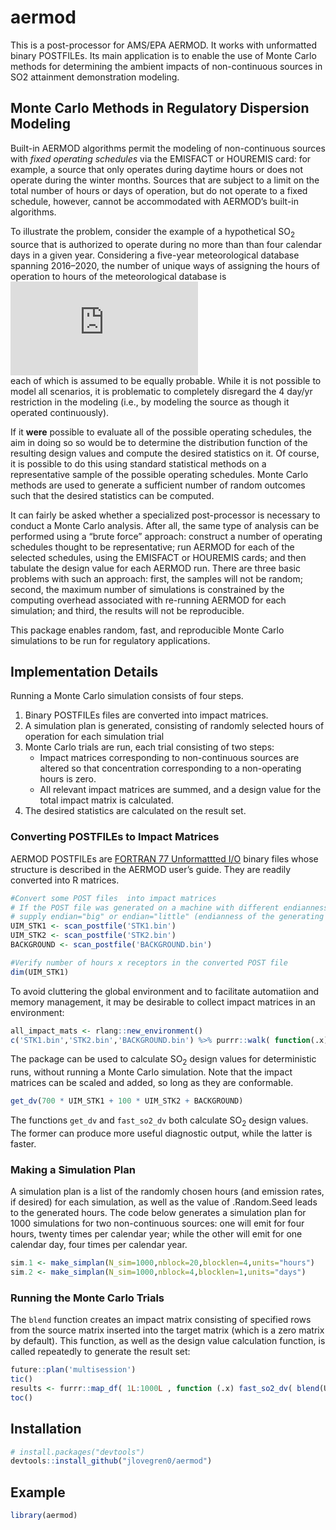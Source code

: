 
<!-- README.md is generated from README.Rmd. Please edit that file -->

# aermod

<!-- badges: start -->

<!-- badges: end -->

This is a post-processor for AMS/EPA AERMOD. It works with unformatted
binary POSTFILEs. Its main application is to enable the use of Monte
Carlo methods for determining the ambient impacts of non-continuous
sources in SO2 attainment demonstration modeling.

## Monte Carlo Methods in Regulatory Dispersion Modeling

Built-in AERMOD algorithms permit the modeling of non-continuous sources
with *fixed operating schedules* via the EMISFACT or HOUREMIS card: for
example, a source that only operates during daytime hours or does not
operate during the winter months. Sources that are subject to a limit on
the total number of hours or days of operation, but do not operate to a
fixed schedule, however, cannot be accommodated with AERMOD’s built-in
algorithms.

To illustrate the problem, consider the example of a hypothetical
SO<sub>2</sub> source that is authorized to operate during no more than
than four calendar days in a given year. Considering a five-year
meteorological database spanning 2016–2020, the number of unique ways of
assigning the hours of operation to hours of the meteorological database
is   
![{366\\choose 4}^2{365\\choose 4}^3
= 208226519296227450624822934282939747178381312](https://latex.codecogs.com/png.latex?%7B366%5Cchoose%204%7D%5E2%7B365%5Cchoose%204%7D%5E3%20%3D%20208226519296227450624822934282939747178381312
"{366\\choose 4}^2{365\\choose 4}^3 = 208226519296227450624822934282939747178381312")  
each of which is assumed to be equally probable. While it is not
possible to model all scenarios, it is problematic to completely
disregard the 4 day/yr restriction in the modeling (i.e., by modeling
the source as though it operated continuously).

If it **were** possible to evaluate all of the possible operating
schedules, the aim in doing so so would be to determine the distribution
function of the resulting design values and compute the desired
statistics on it. Of course, it is possible to do this using standard
statistical methods on a representative sample of the possible operating
schedules. Monte Carlo methods are used to generate a sufficient number
of random outcomes such that the desired statistics can be computed.

It can fairly be asked whether a specialized post-processor is necessary
to conduct a Monte Carlo analysis. After all, the same type of analysis
can be performed using a “brute force” approach: construct a number of
operating schedules thought to be representative; run AERMOD for each of
the selected schedules, using the EMISFACT or HOUREMIS cards; and then
tabulate the design value for each AERMOD run. There are three basic
problems with such an approach: first, the samples will not be random;
second, the maximum number of simulations is constrained by the
computing overhead associated with re-running AERMOD for each
simulation; and third, the results will not be reproducible.

This package enables random, fast, and reproducible Monte Carlo
simulations to be run for regulatory applications.

## Implementation Details

Running a Monte Carlo simulation consists of four steps.

1.  Binary POSTFILEs files are converted into impact matrices.
2.  A simulation plan is generated, consisting of randomly selected
    hours of operation for each simulation trial
3.  Monte Carlo trials are run, each trial consisting of two steps:
      - Impact matrices corresponding to non-continuous sources are
        altered so that concentration corresponding to a non-operating
        hours is zero.
      - All relevant impact matrices are summed, and a design value for
        the total impact matrix is calculated.
4.  The desired statistics are calculated on the result set.

### Converting POSTFILEs to Impact Matrices

AERMOD POSTFILEs are [FORTRAN 77 Unformattted
I/O](https://docs.oracle.com/cd/E19957-01/805-4939/6j4m0vnc4/index.html)
binary files whose structure is described in the AERMOD user’s guide.
They are readily converted into R matrices.

``` r
#Convert some POST files  into impact matrices
# If the POST file was generated on a machine with different endianness than your own,
# supply endian="big" or endian="little" (endianness of the generating machine)
UIM_STK1 <- scan_postfile('STK1.bin')
UIM_STK2 <- scan_postfile('STK2.bin')
BACKGROUND <- scan_postfile('BACKGROUND.bin')

#Verify number of hours x receptors in the converted POST file
dim(UIM_STK1)
```

To avoid cluttering the global environment and to facilitate automatiion
and memory management, it may be desirable to collect impact matrices in
an environment:

``` r
all_impact_mats <- rlang::new_environment()
c('STK1.bin','STK2.bin','BACKGROUND.bin') %>% purrr::walk( function(.x) all_impact_mats[[ .x ]] <- scan_postfile(.x) )
```

The package can be used to calculate SO<sub>2</sub> design values for
deterministic runs, without running a Monte Carlo simulation. Note that
the impact matrices can be scaled and added, so long as they are
conformable.

``` r
get_dv(700 * UIM_STK1 + 100 * UIM_STK2 + BACKGROUND)
```

The functions `get_dv` and `fast_so2_dv` both calculate SO<sub>2</sub>
design values. The former can produce more useful diagnostic output,
while the latter is faster.

### Making a Simulation Plan

A simulation plan is a list of the randomly chosen hours (and emission
rates, if desired) for each simulation, as well as the value of
.Random.Seed leads to the generated hours. The code below generates a
simulation plan for 1000 simulations for two non-continuous sources: one
will emit for four hours, twenty times per calendar year; while the
other will emit for one calendar day, four times per calendar year.

``` r
sim.1 <- make_simplan(N_sim=1000,nblock=20,blocklen=4,units="hours")
sim.2 <- make_simplan(N_sim=1000,nblock=4,blocklen=1,units="days")
```

### Running the Monte Carlo Trials

The `blend` function creates an impact matrix consisting of specified
rows from the source matrix inserted into the target matrix (which is a
zero matrix by default). This function, as well as the design value
calculation function, is called repeatedly to generate the result set:

``` r
future::plan('multisession')
tic()
results <- furrr::map_df( 1L:1000L , function (.x) fast_so2_dv( blend(UIM_STK1, sim.1[[ .x ]]$hrs) + blend(UIM_STK2, sim.2[[ .x ]]$hrs ) + BACKGROUND ), .options=furrr::future_options(seed=TRUE) )
toc()
```

## Installation

``` r
# install.packages("devtools")
devtools::install_github("jlovegren0/aermod")
```

## Example

``` r
library(aermod)
```
